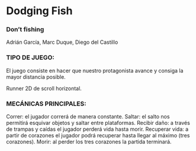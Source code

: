 # Dodging Fish

### Don’t fishing

Adrián García, Marc Duque, Diego del Castillo

### TIPO DE JUEGO:

El juego consiste en hacer que nuestro protagonista avance y consiga la mayor distancia posible.

Runner 2D de scroll horizontal.

### MECÁNICAS PRINCIPALES:

Correr: el jugador correrá de manera constante.
Saltar: el salto nos permitirá esquivar objetos y saltar entre plataformas.
Recibir daño: a través de trampas y caídas el jugador perderá vida hasta morir.
Recuperar vida: a partir de corazones el jugador podrá recuperar hasta llegar al máximo (tres corazones).
Morir: al perder los tres corazones la partida terminará.
